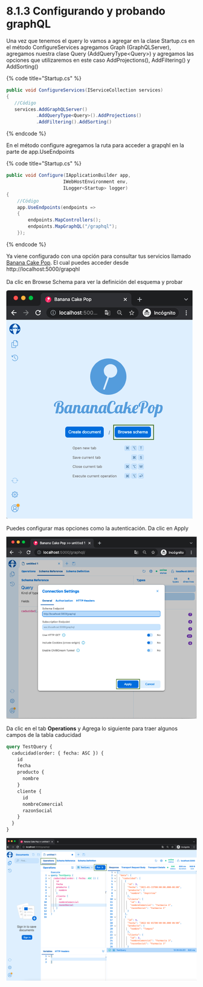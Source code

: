 # 8.1.3 Configurando y probando graphQL

Una vez que tenemos el query lo vamos a agregar en la clase Startup.cs en el método ConfigureServices agregamos Graph (GraphQLServer), agregamos nuestra clase Query (AddQueryType\<Query>) y agregamos las opciones que utilizaremos en este caso AddProjections(), AddFiltering() y AddSorting()

{% code title="Startup.cs" %}
```csharp
public void ConfigureServices(IServiceCollection services)
{
   //Código
   services.AddGraphQLServer()
           .AddQueryType<Query>().AddProjections()
           .AddFiltering().AddSorting()
```
{% endcode %}

En el método configure agregamos la ruta para acceder a grapqhl en la parte de app.UseEndpoints

{% code title="Startup.cs" %}
```csharp
public void Configure(IApplicationBuilder app,
                     IWebHostEnvironment env, 
                     ILogger<Startup> logger)
{    
    //Código
    app.UseEndpoints(endpoints =>
    {
        endpoints.MapControllers();
        endpoints.MapGraphQL("/graphql");
    });
```
{% endcode %}

Ya viene configurado con una opción para consultar tus servicios llamado [Banana Cake Pop](https://chillicream.com/docs/bananacakepop). El cual puedes acceder desde http://localhost:5000/grapqhl\
\
Da clic en Browse Schema para ver la definición del esquema y probar

&#x20;![](<../.gitbook/assets/image (618) (1) (1) (1).png>)

Puedes configurar mas opciones como la autenticación. Da clic en Apply

![](<../.gitbook/assets/image (616) (1) (1).png>)

Da  clic en el tab **Operations** y Agrega lo siguiente para traer algunos campos de la tabla caducidad

```graphql
query TestQuery {
  caducidad(order: { fecha: ASC }) {
    id
    fecha
    producto {
      nombre
    }
    cliente {
      id
      nombreComercial
      razonSocial
    }
  }
}
```

![](<../.gitbook/assets/image (614) (1).png>)



